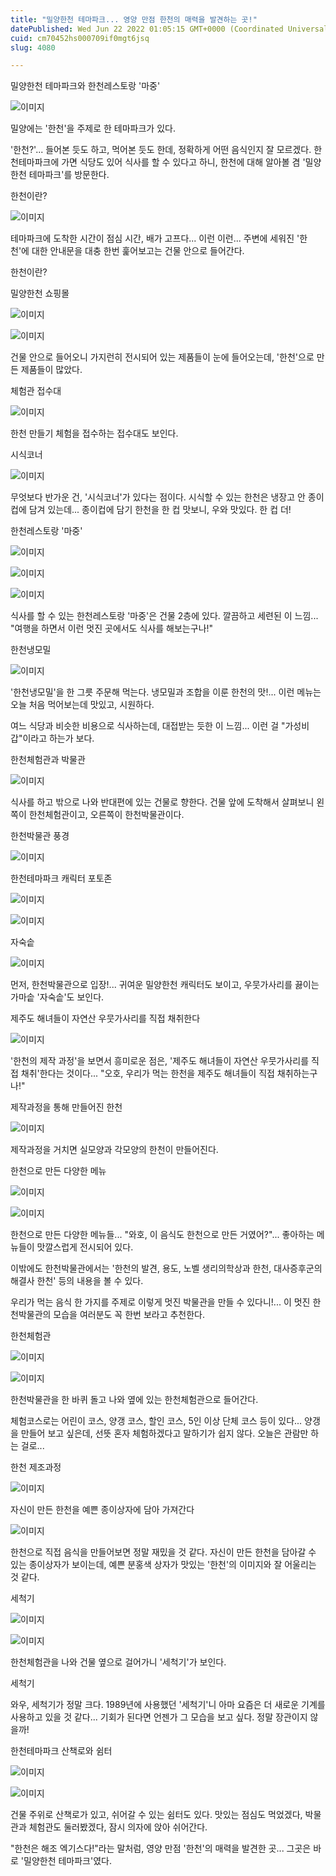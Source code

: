 ```yaml
---
title: "밀양한천 테마파크... 영양 만점 한천의 매력을 발견하는 곳!"
datePublished: Wed Jun 22 2022 01:05:15 GMT+0000 (Coordinated Universal Time)
cuid: cm70452hs000709if0mgt6jsq
slug: 4080

---
```



밀양한천 테마파크와 한천레스토랑 '마중'

![이미지](https://cdn.hashnode.com/res/hashnode/image/upload/v1739255987360/1b5f0f1b-bf12-46cc-bda6-cc61f9a5900f.jpeg)

밀양에는 '한천'을 주제로 한 테마파크가 있다.

'한천?'... 들어본 듯도 하고, 먹어본 듯도 한데, 정확하게 어떤 음식인지 잘 모르겠다. 한천테마파크에 가면 식당도 있어 식사를 할 수 있다고 하니, 한천에 대해 알아볼 겸 '밀양한천 테마파크'를 방문한다.

한천이란?

![이미지](https://cdn.hashnode.com/res/hashnode/image/upload/v1739255989652/7ad064db-e3c0-4af6-895e-85ec52cbcca3.jpeg)

테마파크에 도착한 시간이 점심 시간, 배가 고프다... 이런 이런... 주변에 세워진 '한천'에 대한 안내문을 대충 한번 훑어보고는 건물 안으로 들어간다.

한천이란?

밀양한천 쇼핑몰

![이미지](https://cdn.hashnode.com/res/hashnode/image/upload/v1739255991687/3b657633-0431-49dd-a457-e63d813a5f25.jpeg)

![이미지](https://cdn.hashnode.com/res/hashnode/image/upload/v1739255993629/e7ad7e34-72cc-4411-aafa-3ad75c042e58.jpeg)

건물 안으로 들어오니 가지런히 전시되어 있는 제품들이 눈에 들어오는데, '한천'으로 만든 제품들이 많았다.

체험관 접수대

![이미지](https://cdn.hashnode.com/res/hashnode/image/upload/v1739255995409/41282d0c-252c-484c-882b-fb0eb3a35bca.jpeg)

한천 만들기 체험을 접수하는 접수대도 보인다.

시식코너

![이미지](https://cdn.hashnode.com/res/hashnode/image/upload/v1739255997476/a5883c46-bbea-421c-a7bf-a6f9eec470ef.jpeg)

무엇보다 반가운 건, '시식코너'가 있다는 점이다. 시식할 수 있는 한천은 냉장고 안 종이컵에 담겨 있는데... 종이컵에 담기 한천을 한 컵 맛보니, 우와 맛있다. 한 컵 더!

한천레스토랑 '마중'

![이미지](https://cdn.hashnode.com/res/hashnode/image/upload/v1739255999247/37019615-17fb-440a-a108-a0a07f61106a.jpeg)

![이미지](https://cdn.hashnode.com/res/hashnode/image/upload/v1739256001339/dd75c5d9-6e64-4f1a-8260-8aad229f44cc.jpeg)

![이미지](https://cdn.hashnode.com/res/hashnode/image/upload/v1739256003250/e92b8733-e5f1-44cd-adfc-3ae8edd90cf5.jpeg)

식사를 할 수 있는 한천레스토랑 '마중'은 건물 2층에 있다. 깔끔하고 세련된 이 느낌... "여행을 하면서 이런 멋진 곳에서도 식사를 해보는구나!"

한천냉모밀

![이미지](https://cdn.hashnode.com/res/hashnode/image/upload/v1739256005216/0524efec-0e66-4f2b-b875-014879737c06.jpeg)

'한천냉모밀'을 한 그릇 주문해 먹는다. 냉모밀과 조합을 이룬 한천의 맛!... 이런 메뉴는 오늘 처음 먹어보는데 맛있고, 시원하다.

여느 식당과 비슷한 비용으로 식사하는데, 대접받는 듯한 이 느낌... 이런 걸 "가성비 갑"이라고 하는가 보다.

한천체험관과 박물관

![이미지](https://cdn.hashnode.com/res/hashnode/image/upload/v1739256007298/94ab46b4-3aa0-4d4e-84d0-9b39140f2481.jpeg)

식사를 하고 밖으로 나와 반대편에 있는 건물로 향한다. 건물 앞에 도착해서 살펴보니 왼쪽이 한천체험관이고, 오른쪽이 한천박물관이다.

한천박물관 풍경

![이미지](https://cdn.hashnode.com/res/hashnode/image/upload/v1739256009180/db61748c-bd1d-4cac-867a-7bba7f8d3f73.jpeg)

한천테마파크 캐릭터 포토존

![이미지](https://cdn.hashnode.com/res/hashnode/image/upload/v1739256011187/3f29734e-853e-4e26-b9f6-5904ec549ff0.jpeg)

![이미지](https://cdn.hashnode.com/res/hashnode/image/upload/v1739256013112/4a3d610c-f6a7-4d82-b461-b5d7fe1d6809.jpeg)

자숙솥

![이미지](https://cdn.hashnode.com/res/hashnode/image/upload/v1739256015162/f9dca082-0801-46a9-9e8a-cbd5ec3c30f9.jpeg)

먼저, 한천박물관으로 입장!... 귀여운 밀양한천 캐릭터도 보이고, 우뭇가사리를 끓이는 가마솥 '자숙솥'도 보인다.

제주도 해녀들이 자연산 우뭇가사리를 직접 채취한다

![이미지](https://cdn.hashnode.com/res/hashnode/image/upload/v1739256017126/328173f9-a4ff-4f0a-b077-2c47617d2851.jpeg)

'한천의 제작 과정'을 보면서 흥미로운 점은, '제주도 해녀들이 자연산 우뭇가사리를 직접 채취'한다는 것이다... "오호, 우리가 먹는 한천을 제주도 해녀들이 직접 채취하는구나!"

제작과정을 통해 만들어진 한천

![이미지](https://cdn.hashnode.com/res/hashnode/image/upload/v1739256018872/c166de24-df61-4389-9342-b29bbfcb98e6.jpeg)

제작과정을 거치면 실모양과 각모양의 한천이 만들어진다.

한천으로 만든 다양한 메뉴

![이미지](https://cdn.hashnode.com/res/hashnode/image/upload/v1739256021523/df6a2729-8612-4fb4-bb36-7ac692c6c07e.jpeg)

![이미지](https://cdn.hashnode.com/res/hashnode/image/upload/v1739256023526/8e2884f6-2922-4183-af4c-d473b69d87d1.jpeg)

한천으로 만든 다양한 메뉴들... "와호, 이 음식도 한천으로 만든 거였어?"... 좋아하는 메뉴들이 맛깔스럽게 전시되어 있다.

이밖에도 한천박물관에서는 '한천의 발견, 용도, 노벨 생리의학상과 한천, 대사증후군의 해결사 한천' 등의 내용을 볼 수 있다.

우리가 먹는 음식 한 가지를 주제로 이렇게 멋진 박물관을 만들 수 있다니!... 이 멋진 한천박물관의 모습을 여러분도 꼭 한번 보라고 추천한다.

한천체험관

![이미지](https://cdn.hashnode.com/res/hashnode/image/upload/v1739256025279/3d89b67c-f6e2-477f-b0e8-8e2071ee72b1.jpeg)

![이미지](https://cdn.hashnode.com/res/hashnode/image/upload/v1739256027481/226eb473-0ede-447f-9a31-934dca5e8136.jpeg)

한천박물관을 한 바퀴 돌고 나와 옆에 있는 한천체험관으로 들어간다.

체험코스로는 어린이 코스, 양갱 코스, 할인 코스, 5인 이상 단체 코스 등이 있다... 양갱을 만들어 보고 싶은데, 선뜻 혼자 체험하겠다고 말하기가 쉽지 않다. 오늘은 관람만 하는 걸로...

한천 제조과정

![이미지](https://cdn.hashnode.com/res/hashnode/image/upload/v1739256029455/a30e61a7-1cf8-4596-9506-ba85acd57f98.jpeg)

자신이 만든 한천을 예쁜 종이상자에 담아 가져간다

![이미지](https://cdn.hashnode.com/res/hashnode/image/upload/v1739256031608/7873f7cd-d69f-49bb-9316-1afe6e27e73f.jpeg)

한천으로 직접 음식을 만들어보면 정말 재밌을 것 같다. 자신이 만든 한천을 담아갈 수 있는 종이상자가 보이는데, 예쁜 분홍색 상자가 맛있는 '한천'의 이미지와 잘 어울리는 것 같다.

세척기

![이미지](https://cdn.hashnode.com/res/hashnode/image/upload/v1739256033659/9803c3d7-fe04-4011-8e8b-8fa68b6d5dfa.jpeg)

![이미지](https://cdn.hashnode.com/res/hashnode/image/upload/v1739256035609/c0d2f90f-3ed8-407c-a8ab-7f91232e2c37.jpeg)

한천체험관을 나와 건물 옆으로 걸어가니 '세척기'가 보인다.

세척기

와우, 세척기가 정말 크다. 1989년에 사용했던 '세척기'니 아마 요즘은 더 새로운 기계를 사용하고 있을 것 같다... 기회가 된다면 언젠가 그 모습을 보고 싶다. 정말 장관이지 않을까!

한천테마파크 산책로와 쉼터

![이미지](https://cdn.hashnode.com/res/hashnode/image/upload/v1739256037780/996ca7cf-2fc4-4dd2-8efa-0fb783e5ffb6.jpeg)

![이미지](https://cdn.hashnode.com/res/hashnode/image/upload/v1739256040033/f1f8b719-ba23-4cec-91c7-ddabb999aef9.jpeg)

건물 주위로 산책로가 있고, 쉬어갈 수 있는 쉼터도 있다. 맛있는 점심도 먹었겠다, 박물관과 체험관도 둘러봤겠다, 잠시 의자에 앉아 쉬어간다.

"한천은 해조 엑기스다!"라는 말처럼, 영양 만점 '한천'의 매력을 발견한 곳... 그곳은 바로 '밀양한천 테마파크'였다.